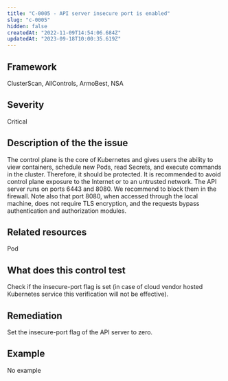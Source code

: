 ```yaml
---
title: "C-0005 - API server insecure port is enabled"
slug: "c-0005"
hidden: false
createdAt: "2022-11-09T14:54:06.684Z"
updatedAt: "2023-09-18T10:00:35.619Z"
---
```

## Framework
ClusterScan, AllControls, ArmoBest, NSA
## Severity
Critical
## Description of the the issue
The control plane is the core of Kubernetes and gives users the ability to view containers, schedule new Pods, read Secrets, and execute commands in the cluster. Therefore, it should be protected. It is recommended to avoid control plane exposure to the Internet or to an untrusted network. The API server runs on ports 6443 and 8080. We recommend to block them in the firewall. Note also that port 8080, when accessed through the local machine, does not require TLS encryption, and the requests bypass authentication and authorization modules.
## Related resources
Pod
## What does this control test
Check if the insecure-port flag is set (in case of cloud vendor hosted Kubernetes service this verification will not be effective).
## Remediation
Set the insecure-port flag of the API server to zero.
## Example
No example
